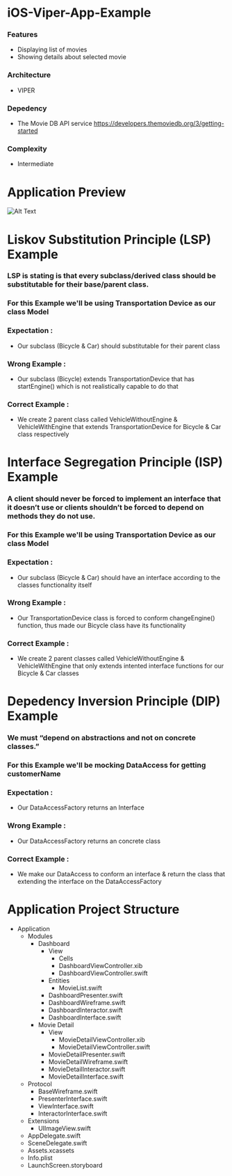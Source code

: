 # iOS-Viper-App-Example

### Features
- Displaying list of movies
- Showing details about selected movie

### Architecture
- VIPER

### Depedency
- The Movie DB API service https://developers.themoviedb.org/3/getting-started

### Complexity
- Intermediate 

# Application Preview
![Alt Text](https://media.giphy.com/media/thiCnQc62pzTmyOXjI/giphy.gif)

# Liskov Substitution Principle (LSP) Example

### LSP is stating is that every subclass/derived class should be substitutable for their base/parent class.

### For this Example we'll be using Transportation Device as our class Model

### Expectation : 
- Our subclass (Bicycle & Car) should substitutable for their parent class

### Wrong Example :
- Our subclass (Bicycle) extends TransportationDevice that has startEngine() which is not realistically capable to do that

### Correct Example :
- We create 2 parent class called VehicleWithoutEngine & VehicleWithEngine that extends TransportationDevice for Bicycle & Car class respectively

# Interface Segregation Principle (ISP) Example

### A client should never be forced to implement an interface that it doesn’t use or clients shouldn’t be forced to depend on methods they do not use.

### For this Example we'll be using Transportation Device as our class Model

### Expectation : 
- Our subclass (Bicycle & Car) should have an interface according to the classes functionality itself  

### Wrong Example :
- Our TransportationDevice class is forced to conform changeEngine() function, thus made our Bicycle class have its functionality 

### Correct Example :
- We create 2 parent classes called VehicleWithoutEngine & VehicleWithEngine that only extends intented interface functions for our Bicycle & Car classes

# Depedency Inversion Principle (DIP) Example

### We must “depend on abstractions and not on concrete classes.”

### For this Example we'll be mocking DataAccess for getting customerName

### Expectation : 
- Our DataAccessFactory returns an Interface  

### Wrong Example :
- Our DataAccessFactory returns an concrete class 

### Correct Example :
- We make our DataAccess to conform an interface & return the class that extending the interface on the DataAccessFactory

# Application Project Structure
+ Application
    + Modules
        + Dashboard
            + View
                + Cells
                + DashboardViewController.xib
                + DashboardViewController.swift
            + Entities
                + MovieList.swift
            + DashboardPresenter.swift
            + DashboardWireframe.swift
            + DashboardInteractor.swift
            + DashboardInterface.swift
        + Movie Detail
            + View
                + MovieDetailViewController.xib
                + MovieDetailViewController.swift
            + MovieDetailPresenter.swift
            + MovieDetailWireframe.swift
            + MovieDetailInteractor.swift
            + MovieDetailInterface.swift
    + Protocol
        + BaseWireframe.swift
        + PresenterInterface.swift
        + ViewInterface.swift
        + InteractorInterface.swift
    + Extensions
        + UIImageView.swift
    + AppDelegate.swift
    + SceneDelegate.swift
    + Assets.xcassets
    + Info.plist
    + LaunchScreen.storyboard
